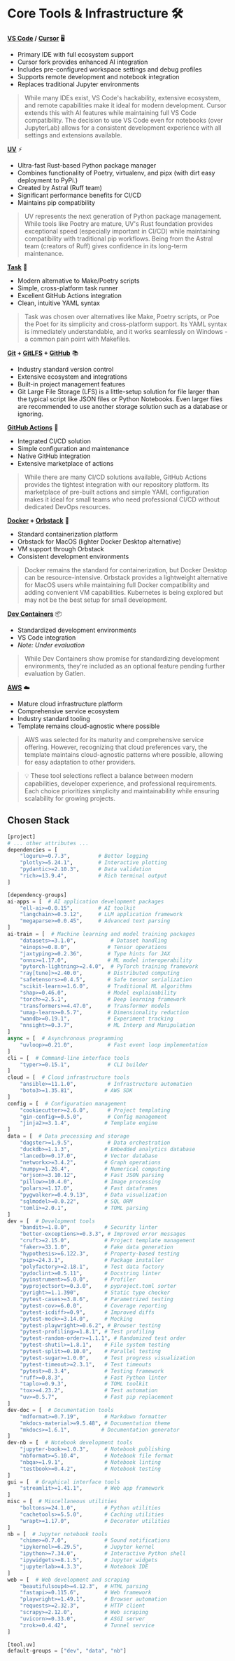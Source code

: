 
# Core Tools & Infrastructure 🛠️

**[VS Code](https://code.visualstudio.com/) / [Cursor](https://www.cursor.com/)** 🖥️
- Primary IDE with full ecosystem support
- Cursor fork provides enhanced AI integration
- Includes pre-configured workspace settings and debug profiles
- Supports remote development and notebook integration
- Replaces traditional Jupyter environments

> While many IDEs exist, VS Code's hackability, extensive ecosystem, and remote capabilities make it ideal for modern development. Cursor extends this with AI features while maintaining full VS Code compatibility. The decision to use VS Code even for notebooks (over JupyterLab) allows for a consistent development experience with all settings and extensions available.

**[UV](https://github.com/astral-sh/uv)** ⚡
- Ultra-fast Rust-based Python package manager
- Combines functionality of Poetry, virtualenv, and pipx (with dirt easy deployment to PyPi.)
- Created by Astral (Ruff team)
- Significant performance benefits for CI/CD
- Maintains pip compatibility

> UV represents the next generation of Python package management. While tools like Poetry are mature, UV's Rust foundation provides exceptional speed (especially important in CI/CD) while maintaining compatibility with traditional pip workflows. Being from the Astral team (creators of Ruff) gives confidence in its long-term maintenance.

<!-- TODO: Explain why not conda environment -->

**[Task](https://taskfile.dev/)** 🎯
- Modern alternative to Make/Poetry scripts
- Simple, cross-platform task runner
- Excellent GitHub Actions integration
- Clean, intuitive YAML syntax

> Task was chosen over alternatives like Make, Poetry scripts, or Poe the Poet for its simplicity and cross-platform support. Its YAML syntax is immediately understandable, and it works seamlessly on Windows - a common pain point with Makefiles.

**[Git](https://git-scm.com/) + [GitLFS](https://git-lfs.com/) + [GitHub](https://github.com/)** 📚
- Industry standard version control
- Extensive ecosystem and integrations
- Built-in project management features
- Git Large File Storage (LFS) is a little-setup solution for file larger than the typical script like JSON files or Python Notebooks. Even larger files are recommended to use another storage solution such as a database or ignoring.

**[GitHub Actions](https://github.com/features/actions)** 🔄
- Integrated CI/CD solution
- Simple configuration and maintenance
- Native GitHub integration
- Extensive marketplace of actions

> While there are many CI/CD solutions available, GitHub Actions provides the tightest integration with our repository platform. Its marketplace of pre-built actions and simple YAML configuration makes it ideal for small teams who need professional CI/CD without dedicated DevOps resources.

**[Docker](https://www.docker.com/) + [Orbstack](https://orbstack.dev/)** 🐳
- Standard containerization platform
- Orbstack for MacOS (lighter Docker Desktop alternative)
- VM support through Orbstack
- Consistent development environments

> Docker remains the standard for containerization, but Docker Desktop can be resource-intensive. Orbstack provides a lightweight alternative for MacOS users while maintaining full Docker compatibility and adding convenient VM capabilities. Kubernetes is being explored but may not be the best setup for small development.

**[Dev Containers](https://containers.dev/)** 📦
- Standardized development environments
- VS Code integration
- *Note: Under evaluation*

> While Dev Containers show promise for standardizing development environments, they're included as an optional feature pending further evaluation by Gatlen.

**[AWS](https://www.geeksforgeeks.org/aws-vs-google-cloud-platform-vs-azure/#)** ☁️
- Mature cloud infrastructure platform
- Comprehensive service ecosystem
- Industry standard tooling
- Template remains cloud-agnostic where possible

> AWS was selected for its maturity and comprehensive service offering. However, recognizing that cloud preferences vary, the template maintains cloud-agnostic patterns where possible, allowing for easy adaptation to other providers.

> 💡 These tool selections reflect a balance between modern capabilities, developer experience, and professional requirements. Each choice prioritizes simplicity and maintainability while ensuring scalability for growing projects.

## Chosen Stack
```python
[project]
# ... other attributes ...
dependencies = [
    "loguru>=0.7.3",         # Better logging
    "plotly>=5.24.1",        # Interactive plotting
    "pydantic>=2.10.3",      # Data validation
    "rich>=13.9.4",          # Rich terminal output
]

[dependency-groups]
ai-apps = [  # AI application development packages
    "ell-ai>=0.0.15",        # AI toolkit
    "langchain>=0.3.12",     # LLM application framework
    "megaparse>=0.0.45",     # Advanced text parsing
]
ai-train = [  # Machine learning and model training packages
    "datasets>=3.1.0",           # Dataset handling
    "einops>=0.8.0",            # Tensor operations
    "jaxtyping>=0.2.36",        # Type hints for JAX
    "onnx>=1.17.0",             # ML model interoperability
    "pytorch-lightning>=2.4.0",  # PyTorch training framework
    "ray[tune]>=2.40.0",        # Distributed computing
    "safetensors>=0.4.5",       # Safe tensor serialization
    "scikit-learn>=1.6.0",      # Traditional ML algorithms
    "shap>=0.46.0",             # Model explainability
    "torch>=2.5.1",             # Deep learning framework
    "transformers>=4.47.0",     # Transformer models
    "umap-learn>=0.5.7",        # Dimensionality reduction
    "wandb>=0.19.1",            # Experiment tracking
    "nnsight>=0.3.7",           # ML Interp and Manipulation
]
async = [  # Asynchronous programming
    "uvloop>=0.21.0",           # Fast event loop implementation
]
cli = [  # Command-line interface tools
    "typer>=0.15.1",            # CLI builder
]
cloud = [  # Cloud infrastructure tools
    "ansible>=11.1.0",          # Infrastructure automation
    "boto3>=1.35.81",          # AWS SDK
]
config = [  # Configuration management
    "cookiecutter>=2.6.0",      # Project templating
    "gin-config>=0.5.0",        # Config management
    "jinja2>=3.1.4",           # Template engine
]
data = [  # Data processing and storage
    "dagster>=1.9.5",           # Data orchestration
    "duckdb>=1.1.3",           # Embedded analytics database
    "lancedb>=0.17.0",         # Vector database
    "networkx>=3.4.2",         # Graph operations
    "numpy>=1.26.4",           # Numerical computing
    "orjson>=3.10.12",         # Fast JSON parsing
    "pillow>=10.4.0",          # Image processing
    "polars>=1.17.0",          # Fast dataframes
    "pygwalker>=0.4.9.13",     # Data visualization
    "sqlmodel>=0.0.22",        # SQL ORM
    "tomli>=2.0.1",            # TOML parsing
]
dev = [  # Development tools
    "bandit>=1.8.0",           # Security linter
    "better-exceptions>=0.3.3", # Improved error messages
    "cruft>=2.15.0",           # Project template management
    "faker>=33.1.0",           # Fake data generation
    "hypothesis>=6.122.3",     # Property-based testing
    "pip>=24.3.1",             # Package installer
    "polyfactory>=2.18.1",     # Test data factory
    "pydoclint>=0.5.11",       # Docstring linter
    "pyinstrument>=5.0.0",     # Profiler
    "pyprojectsort>=0.3.0",    # pyproject.toml sorter
    "pyright>=1.1.390",        # Static type checker
    "pytest-cases>=3.8.6",     # Parametrized testing
    "pytest-cov>=6.0.0",       # Coverage reporting
    "pytest-icdiff>=0.9",      # Improved diffs
    "pytest-mock>=3.14.0",     # Mocking
    "pytest-playwright>=0.6.2", # Browser testing
    "pytest-profiling>=1.8.1", # Test profiling
    "pytest-random-order>=1.1.1", # Randomized test order
    "pytest-shutil>=1.8.1",    # File system testing
    "pytest-split>=0.10.0",    # Parallel testing
    "pytest-sugar>=1.0.0",     # Test progress visualization
    "pytest-timeout>=2.3.1",   # Test timeouts
    "pytest>=8.3.4",           # Testing framework
    "ruff>=0.8.3",             # Fast Python linter
    "taplo>=0.9.3",            # TOML toolkit
    "tox>=4.23.2",             # Test automation
    "uv>=0.5.7",               # Fast pip replacement
]
dev-doc = [  # Documentation tools
    "mdformat>=0.7.19",        # Markdown formatter
    "mkdocs-material>=9.5.48", # Documentation theme
    "mkdocs>=1.6.1",          # Documentation generator
]
dev-nb = [  # Notebook development tools
    "jupyter-book>=1.0.3",     # Notebook publishing
    "nbformat>=5.10.4",        # Notebook file format
    "nbqa>=1.9.1",             # Notebook linting
    "testbook>=0.4.2",         # Notebook testing
]
gui = [  # Graphical interface tools
    "streamlit>=1.41.1",       # Web app framework
]
misc = [  # Miscellaneous utilities
    "boltons>=24.1.0",         # Python utilities
    "cachetools>=5.5.0",       # Caching utilities
    "wrapt>=1.17.0",           # Decorator utilities
]
nb = [  # Jupyter notebook tools
    "chime>=0.7.0",            # Sound notifications
    "ipykernel>=6.29.5",       # Jupyter kernel
    "ipython>=7.34.0",         # Interactive Python shell
    "ipywidgets>=8.1.5",       # Jupyter widgets
    "jupyterlab>=4.3.3",       # Notebook IDE
]
web = [  # Web development and scraping
    "beautifulsoup4>=4.12.3",  # HTML parsing
    "fastapi>=0.115.6",        # Web framework
    "playwright>=1.49.1",      # Browser automation
    "requests>=2.32.3",        # HTTP client
    "scrapy>=2.12.0",          # Web scraping
    "uvicorn>=0.33.0",         # ASGI server
    "zrok>=0.4.42",            # Tunnel service
]

[tool.uv]
default-groups = ["dev", "data", "nb"]
```